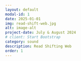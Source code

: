 ```yaml
---
layout: default
modal-id: 1
date: 2025-01-01
img: read-shift-web.jpg
alt: image-alt
project-date: July & August 2024
# client: Start Bootstrap
category: sound
description: Read Shifting Web
order: 1 
---
```

